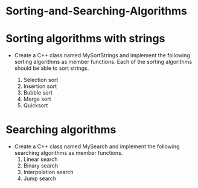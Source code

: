 # Sorting-and-Searching-Algorithms #



# Sorting algorithms with strings

* Create a C++ class named MySortStrings and implement the following sorting algorithms as member functions. Each of the sorting algorithms should be able to sort strings.

	1. Selection sort
	2. Insertion sort
	3. Bubble sort
	4. Merge sort
	5. Quicksort



# Searching algorithms

* Create a C++ class named MySearch and implement the following searching algorithms as member functions.
	1. Linear search
	2. Binary search
	3. Interpolation search
	4. Jump search